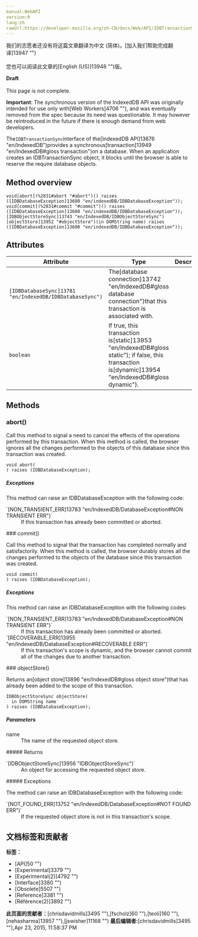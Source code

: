```yaml
---
manual:WebAPI
version:0
lang:zh
rawUrl:https://developer.mozilla.org/zh-CN/docs/Web/API/IDBTransactionSync
---
```




<bdi>我们的志愿者还没有将这篇文章翻译为<bdi>中文 (简体)</bdi>。[加入我们帮助完成翻译]13947 "")<br></br>您也可以阅读此文章的[English (US)]13948 "")版。</bdi>






**Draft**<br></br>This page is not complete.




**Important**: The synchronous version of the IndexedDB API was originally intended for use only with[Web Workers]4706 ""), and was eventually removed from the spec because its need was questionable. It may however be reintroduced in the future if there is enough demand from web developers.




The`IDBTransactionSync`interface of the[IndexedDB API]13676 "en/IndexedDB")provides a synchronous[transaction]13949 "en/IndexedDB#gloss transaction")on a database. When an application creates an IDBTransactionSync object, it blocks until the browser is able to reserve the require database objects.


## Method overview<a name="Method_overview"></a>
`void[abort](%2831#abort "#abort")() raises ([IDBDatabaseException]13680 "en/indexedDB/IDBDatabaseException"));` 
`void[commit](%2831#commit "#commit")() raises ([IDBDatabaseException]13680 "en/indexedDB/IDBDatabaseException"));` 
`[IDBObjectStoreSync]13743 "en/IndexedDB/IDBObjectStoreSync")[objectStore]13952 "#objectStore")(in DOMString name) raises ([IDBDatabaseException]13680 "en/indexedDB/IDBDatabaseException"));` 


## Attributes<a name="Attributes"></a>
Attribute | Type | Description 
 ---  |  ---  |  ---  | 
 | `[IDBDatabaseSync]13781 "en/IndexedDB/IDBDatabaseSync")` | The[database connection]13742 "en/IndexedDB#gloss database connection")that this transaction is associated with. 
 | `boolean` | If true, this transaction is[static]13953 "en/IndexedDB#gloss static"); if false, this transaction is[dynamic]13954 "en/IndexedDB#gloss dynamic"). 


## Methods<a name="Methods"></a>

### abort()<a name="abort"></a>


Call this method to signal a need to cancel the effects of the operations performed by this transaction. When this method is called, the browser ignores all the changes performed to the objects of this database since this transaction was created.


```
void abort(
) raises (IDBDatabaseException);
```

##### Exceptions<a name="Exceptions"></a>


This method can raise an IDBDatabaseException with the following code:

<dl><dt>`[NON_TRANSIENT_ERR]13783 "en/IndexedDB/DatabaseException#NON TRANSIENT ERR")`</dt><dd>If this transaction has already been committed or aborted.</dd></dl>
### commit()<a name="commit"></a>


Call this method to signal that the transaction has completed normally and satisfactorily. When this method is called, the browser durably stores all the changes performed to the objects of the database since this transaction was created.


```
void commit(
) raises (IDBDatabaseException);
```

##### Exceptions<a name="Exceptions_2"></a>


This method can raise an IDBDatabaseException with the following codes:

<dl><dt>`[NON_TRANSIENT_ERR]13783 "en/IndexedDB/DatabaseException#NON TRANSIENT ERR")`</dt><dd>If this transaction has already been committed or aborted.</dd><dt>`[RECOVERABLE_ERR]13955 "en/IndexedDB/DatabaseException#RECOVERABLE ERR")`</dt><dd>If this transaction&#39;s scope is dynamic, and the browser cannot commit all of the changes due to another transaction.</dd></dl>
### objectStore()<a name="objectStore()"></a>


Returns an[object store]13896 "en/IndexedDB#gloss object store")that has already been added to the scope of this transaction.


```
IDBObjectStoreSync objectStore(
  in DOMString name
) raises (IDBDatabaseException);

```

##### Parameters<a name="Parameters"></a>
<dl><dt>name</dt><dd>The name of the requested object store.</dd></dl>
##### Returns<a name="Returns"></a>
<dl><dt>`[IDBObjectStoreSync]13956 "IDBObjectStoreSync")`</dt><dd>An object for accessing the requested object store.</dd></dl>
##### Exceptions<a name="Exceptions_3"></a>


The method can raise an IDBDatabaseException with the following code:

<dl><dt>`[NOT_FOUND_ERR]13752 "en/IndexedDB/DatabaseException#NOT FOUND ERR")`</dt><dd>If the requested object store is not in this transaction&#39;s scope.</dd></dl>


## 文档标签和贡献者
**标签：**
* [API]50 "")
* [Experimental]3379 "")
* [Expérimental(2)]4792 "")
* [Interface]3380 "")
* [Obsolete]5507 "")
* [Reference]3381 "")
* [Référence(2)]3892 "")

**此页面的贡献者：**[chrisdavidmills]3495 ""),[fscholz]60 ""),[teoli]160 ""),[nehasharma]13957 ""),[jswisher]11168 "")
**最后编辑者:**[chrisdavidmills]3495 ""),<time>Apr 23, 2015, 11:58:37 PM</time>


